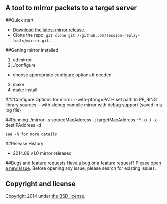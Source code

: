 ## A tool to mirror packets to a target server

##Quick start
* [Download the latest mirror release](https://github.com/session-replay-tools/mirror/releases).
* Clone the repo: `git clone git://github.com/session-replay-tools/mirror.git`.

##Getting mirror installed 
1. cd mirror
2. ./configure 
  - choose appropriate configure options if needed
3. make
4. make install

###Configure Options for mirror
     --with-pfring=PATH  set path to PF_RING library sources
     --with-debug        compile mirror with debug support (saved in a log file)

##Running 
    ./mirror -s sourceMacAddress -t targetMacAddress -F <filter> -o <device> -i <device> -x destIPAddress -d 

    see -h for more details

##Release History
+ 2014.09  v1.0    mirror released


##Bugs and feature requests
Have a bug or a feature request? [Please open a new issue](https://github.com/session-replay-tools/mirror/issues). Before opening any issue, please search for existing issues.


## Copyright and license

Copyright 2014 under [the BSD license](LICENSE).

